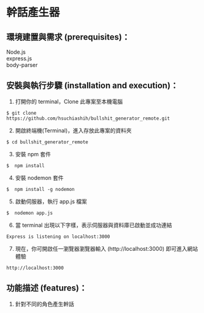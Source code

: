 # 幹話產生器
## 環境建置與需求 (prerequisites)：
   Node.js <br>
   express.js <br>
   body-parser
## 安裝與執行步驟 (installation and execution)：
   1. 打開你的 terminal，Clone 此專案至本機電腦
   
  ```
  $ git clone https://github.com/hsuchiashih/bullshit_generator_remote.git
  ```
  2. 開啟終端機(Terminal)，進入存放此專案的資料夾
  
  ```
  $ cd bullshit_generator_remote
  ```
  3. 安裝 npm 套件
  
  ```
  $  npm install
  ```
  4. 安裝 nodemon 套件
  ```
  $  npm install -g nodemon
  ```
  5. 啟動伺服器，執行 app.js 檔案
  ```
  $  nodemon app.js
  ```
  
  6. 當 terminal 出現以下字樣，表示伺服器與資料庫已啟動並成功連結
  ```
  Express is listening on localhost:3000
  ```
  7. 現在，你可開啟任一瀏覽器瀏覽器輸入 (http://localhost:3000) 即可進入網站體驗
  ```
  http://localhost:3000
  ```
  
## 功能描述 (features)：
  1. 針對不同的角色產生幹話
  
